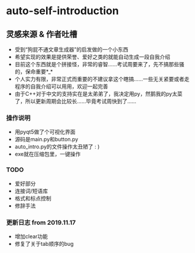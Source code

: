 # auto-self-introduction

## 灵感来源 & 作者吐槽
+ 受到“狗屁不通文章生成器”的启发做的一个小东西
+ 希望实现的效果是提供荣誉、爱好之类的就能自动生成一段自我介绍
+ 目前这个东西就是个拼接怪，非常的睿智……考试周要来了，先不搞那些骚的，保命重要\*\_\*
+ 个人实力有限，非常正式而重要的不建议拿这个瞎搞……一些无关紧要或者走程序的自我介绍可以用用，欢迎一起完善
+ 由于C++对于中文的支持实在是太弟弟了，我决定用py，然鹅我的py太菜了，所以更新周期会比较长……毕竟考试周快到了……

### 操作说明
+ 用pyqt5做了个可视化界面
+ 源码是main.py和button.py
+ auto\_intro.py的文件操作太丑陋了 : )
+ exe就在压缩包里，一键操作

### TODO
+ 爱好部分
+ 连接词/短语库
+ 格式和标点控制
+ 修辞手法

### 更新日志 from 2019.11.17
+ 增加clear功能
+ 修复了关于tab顺序的bug
